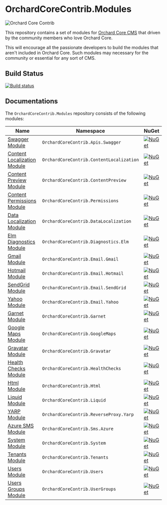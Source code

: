 # OrchardCoreContrib.Modules

![Orchard Core Contrib](images/OCC.png)

This repository contains a set of modules for [Orchard Core CMS](https://github.com/OrchardCMS/OrchardCore) that driven by the community members who love Orchard Core.

This will encourage all the passionate developers to build the modules that aren't included in Orchard Core. Such modules may necessary for the community or essential for any sort of CMS.

## Build Status

[![Build status](https://github.com/OrchardCoreContrib/OrchardCoreContrib.Modules/actions/workflows/build.yml/badge.svg)](https://github.com/OrchardCoreContrib/OrchardCoreContrib.Modules/actions?query=workflow%3A%22Orchard+Core+Contrib+Modules%22)

## Documentations

The `OrchardCoreContrib.Modules` repository consists of the following modules:

| Name | Namespace | NuGet |
| --- | --- | --- |
| [Swagger Module](src/OrchardCoreContrib.Apis.Swagger/README.md) | `OrchardCoreContrib.Apis.Swagger` | [![NuGet](https://img.shields.io/nuget/v/OrchardCoreContrib.Apis.Swagger.svg)](https://www.nuget.org/packages/OrchardCoreContrib.Apis.Swagger) |
| [Content Localization Module](src/OrchardCoreContrib.ContentLocalization/README.md) | `OrchardCoreContrib.ContentLocalization` | [![NuGet](https://img.shields.io/nuget/v/OrchardCoreContrib.ContentLocalization.svg)](https://www.nuget.org/packages/OrchardCoreContrib.ContentLocalization) |
| [Content Preview Module](src/OrchardCoreContrib.ContentPreview/README.md) | `OrchardCoreContrib.ContentPreview` | [![NuGet](https://img.shields.io/nuget/v/OrchardCoreContrib.ContentPreview.svg)](https://www.nuget.org/packages/OrchardCoreContrib.ContentPreview) |
| [Content Permissions Module](src/OrchardCoreContrib.ContentPermissions/README.md) | `OrchardCoreContrib.Permissions` | [![NuGet](https://img.shields.io/nuget/v/OrchardCoreContrib.ContentPermissions.svg)](https://www.nuget.org/packages/OrchardCoreContrib.ContentPermissions) |
| [Data Localization Module](src/OrchardCoreContrib.DataLocalization/README.md) | `OrchardCoreContrib.DataLocalization` | [![NuGet](https://img.shields.io/nuget/v/OrchardCoreContrib.DataLocalization.svg)](https://www.nuget.org/packages/OrchardCoreContrib.DataLocalization) |
| [Elm Diagnostics Module](src/OrchardCoreContrib.Diagnostics.Elm/README.md) | `OrchardCoreContrib.Diagnostics.Elm` | [![NuGet](https://img.shields.io/nuget/v/OrchardCoreContrib.Diagnostics.Elm.svg)](https://www.nuget.org/packages/OrchardCoreContrib.Diagnostics.Elm) |
| [Gmail Module](src/OrchardCoreContrib.Email.Gmail/README.md) | `OrchardCoreContrib.Email.Gmail` | [![NuGet](https://img.shields.io/nuget/v/OrchardCoreContrib.Email.Gmail.svg)](https://www.nuget.org/packages/OrchardCoreContrib.Email.Gmail) |
| [Hotmail Module](src/OrchardCoreContrib.Email.Hotmail/README.md) | `OrchardCoreContrib.Email.Hotmail` | [![NuGet](https://img.shields.io/nuget/v/OrchardCoreContrib.Email.Hotmail.svg)](https://www.nuget.org/packages/OrchardCoreContrib.Email.Hotmail) |
| [SendGrid Module](src/OrchardCoreContrib.Email.SendGrid/README.md) | `OrchardCoreContrib.Email.SendGrid` | [![NuGet](https://img.shields.io/nuget/v/OrchardCoreContrib.Email.SendGrid.svg)](https://www.nuget.org/packages/OrchardCoreContrib.Email.SendGrid) |
| [Yahoo Module](src/OrchardCoreContrib.Email.Yahoo/README.md) | `OrchardCoreContrib.Email.Yahoo` | [![NuGet](https://img.shields.io/nuget/v/OrchardCoreContrib.Email.Yahoo.svg)](https://www.nuget.org/packages/OrchardCoreContrib.Email.Yahoo) |
| [Garnet Module](src/OrchardCoreContrib.Garnet/README.md) | `OrchardCoreContrib.Garnet` | [![NuGet](https://img.shields.io/nuget/v/OrchardCoreContrib.Garnet.svg)](https://www.nuget.org/packages/OrchardCoreContrib.Garnet) |
| [Google Maps Module](src/OrchardCoreContrib.GoogleMaps/README.md) | `OrchardCoreContrib.GoogleMaps` | [![NuGet](https://img.shields.io/nuget/v/OrchardCoreContrib.GoogleMaps.svg)](https://www.nuget.org/packages/OrchardCoreContrib.GoogleMaps) |
| [Gravatar Module](src/OrchardCoreContrib.Gravatar/README.md) | `OrchardCoreContrib.Gravatar` | [![NuGet](https://img.shields.io/nuget/v/OrchardCoreContrib.Gravatar.svg)](https://www.nuget.org/packages/OrchardCoreContrib.Gravatar) |
| [Health Checks Module](src/OrchardCoreContrib.HealthChecks/README.md) | `OrchardCoreContrib.HealthChecks` | [![NuGet](https://img.shields.io/nuget/v/OrchardCoreContrib.HealthChecks.svg)](https://www.nuget.org/packages/OrchardCoreContrib.HealthChecks) |
| [Html Module](src/OrchardCoreContrib.Html/README.md) | `OrchardCoreContrib.Html` | [![NuGet](https://img.shields.io/nuget/v/OrchardCoreContrib.Html.svg)](https://www.nuget.org/packages/OrchardCoreContrib.Html) |
| [Liquid Module](src/OrchardCoreContrib.Liquid/README.md) | `OrchardCoreContrib.Liquid` | [![NuGet](https://img.shields.io/nuget/v/OrchardCoreContrib.Liquid.svg)](https://www.nuget.org/packages/OrchardCoreContrib.Liquid) |
| [YARP Module](src/OrchardCoreContrib.ReverseProxy.Yarp/README.md) | `OrchardCoreContrib.ReverseProxy.Yarp` | [![NuGet](https://img.shields.io/nuget/v/OrchardCoreContrib.ReverseProxy.Yarp.svg)](https://www.nuget.org/packages/OrchardCoreContrib.ReverseProxy.Yarp) |
| [Azure SMS Module](src/OrchardCoreContrib.Sms.Azure/README.md) | `OrchardCoreContrib.Sms.Azure` | [![NuGet](https://img.shields.io/nuget/v/OrchardCoreContrib.Sms.Azure.svg)](https://www.nuget.org/packages/OrchardCoreContrib.Sms.Azure) |
| [System Module](src/OrchardCoreContrib.System/README.md) | `OrchardCoreContrib.System` | [![NuGet](https://img.shields.io/nuget/v/OrchardCoreContrib.System.svg)](https://www.nuget.org/packages/OrchardCoreContrib.System) |
| [Tenants Module](src/OrchardCoreContrib.Tenants/README.md) | `OrchardCoreContrib.Tenants` | [![NuGet](https://img.shields.io/nuget/v/OrchardCoreContrib.Tenants.svg)](https://www.nuget.org/packages/OrchardCoreContrib.Tenants) |
| [Users Module](src/OrchardCoreContrib.Users/README.md) | `OrchardCoreContrib.Users` | [![NuGet](https://img.shields.io/nuget/v/OrchardCoreContrib.Users.svg)](https://www.nuget.org/packages/OrchardCoreContrib.Users) |
| [Users Groups Module](src/OrchardCoreContrib.UserGroups/README.md) | `OrchardCoreContrib.UserGroups` | [![NuGet](https://img.shields.io/nuget/v/OrchardCoreContrib.UserGroups.svg)](https://www.nuget.org/packages/OrchardCoreContrib.UserGroups) |

